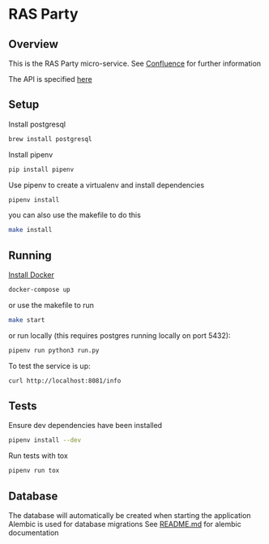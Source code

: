 # RAS Party

## Overview

This is the RAS Party micro-service. See [Confluence] for further information

The API is specified [here](./API.md)

## Setup

Install postgresql

```bash
brew install postgresql
```

Install pipenv

```bash
pip install pipenv
```

Use pipenv to create a virtualenv and install dependencies

```bash
pipenv install
```

you can also use the makefile to do this

```bash
make install
```

## Running

[Install Docker](https://docs.docker.com/engine/installation/)

```bash
docker-compose up
```

or use the makefile to run

```bash
make start
```

or run locally (this requires postgres running locally on port 5432):

```bash
pipenv run python3 run.py
```

To test the service is up:

```bash
curl http://localhost:8081/info
```

## Tests

Ensure dev dependencies have been installed

```bash
pipenv install --dev
```

Run tests with tox

```bash
pipenv run tox
```

## Database

The database will automatically be created when starting the application
Alembic is used for database migrations
See [README.md](https://github.com/ONSdigital/ras-party/blob/master/migrations/README.md) for alembic documentation

[Confluence]: https://digitaleq.atlassian.net/wiki/display/RASB/Party
[tox]: https://tox.readthedocs.io/en/latest/
